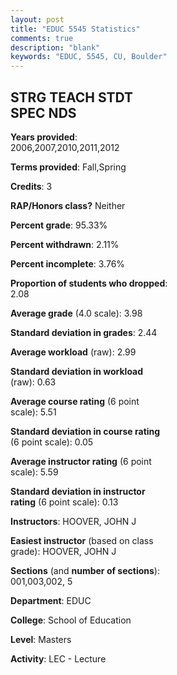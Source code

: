 ```yaml
---
layout: post
title: "EDUC 5545 Statistics"
comments: true
description: "blank"
keywords: "EDUC, 5545, CU, Boulder"
--- 
```

<head>
<script src="https://ajax.googleapis.com/ajax/libs/jquery/2.1.3/jquery.min.js"></script>
<script src="https://dl.dropboxusercontent.com/s/pc42nxpaw1ea4o9/highcharts.js?dl=0"></script>
<!-- <script src="../assets/js/highcharts.js"></script> -->
<style type="text/css">@font-face {
	font-family: "Bebas Neue";
	src: url(https://www.filehosting.org/file/details/544349/BebasNeue%20Regular.otf) format("opentype");
	}
	h1.Bebas { 
		font-family: "Bebas Neue", Verdana, Tahoma;
	}
</style>
</head>
<body>
	<div id="container" style="float: right; width: 45%; height: 88%; margin-left: 2.5%; margin-right: 2.5%;"></div>
	<script language="JavaScript">
		$(document).ready(function() {
		var chart = {type: 'column'};
		var title = {text: 'Grade Distribution'};
		var xAxis = {categories: ['A','B','C','D','F'],crosshair: true};
		var yAxis = {min: 0,title: {text: 'Percentage'}};
		var tooltip = {headerFormat: '<center><b><span style="font-size:20px">{point.key}</span></b></center>',
		               pointFormat: '<td style="padding:0"><b>{point.y:.1f}%</b></td>',
		               footerFormat: '</table>',shared: true,useHTML: true};
		var plotOptions = {column: {pointPadding: 0.0,borderWidth: 0}};  
		var credits = {enabled: false};var series= [{name: 'Percent',data: [98.88,1.12,0.0,0.0,0.0,]}];
		var json = {};
		json.chart = chart;
		json.title = title;
		json.tooltip = tooltip;
		json.xAxis = xAxis;
		json.yAxis = yAxis;  
		json.series = series;
		json.plotOptions = plotOptions;  
		json.credits = credits;
		$('#container').highcharts(json);
	});
	</script>
</body>
			   
## STRG TEACH STDT SPEC NDS

**Years provided**: 2006,2007,2010,2011,2012

**Terms provided**: Fall,Spring

**Credits**: 3

**RAP/Honors class?** Neither

**Percent grade**: 95.33%

**Percent withdrawn**: 2.11%

**Percent incomplete**: 3.76%

**Proportion of students who dropped**: 2.08

**Average grade** (4.0 scale): 3.98

**Standard deviation in grades**: 2.44

**Average workload** (raw): 2.99

**Standard deviation in workload** (raw): 0.63

**Average course rating** (6 point scale): 5.51

**Standard deviation in course rating** (6 point scale): 0.05

**Average instructor rating** (6 point scale): 5.59

**Standard deviation in instructor rating** (6 point scale): 0.13

**Instructors**: HOOVER, JOHN J

**Easiest instructor** (based on class grade): HOOVER, JOHN J

**Sections** (and **number of sections**): 001,003,002, 5

**Department**: EDUC

**College**: School of Education

**Level**: Masters

**Activity**: LEC - Lecture